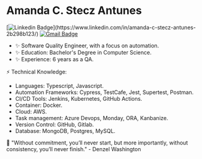 # Amanda C. Stecz Antunes

[![Linkedin Badge](https://img.shields.io/badge/-Amanda%20Stecz-00875f?style=flat-square&logo=Linkedin&logoColor=white&link=[https://www.linkedin.com/in/diego-schell-fernandes/](https://www.linkedin.com/in/amanda-c-stecz-antunes-2b298b123/))](https://www.linkedin.com/in/amanda-c-stecz-antunes-2b298b123/)
[![Gmail Badge](https://img.shields.io/badge/-amandasstecz@gmail.com-00875f?style=flat-square&logo=Gmail&logoColor=white&link=mailto:amandassteczgmail.com)](mailto:amandasstecz@gmail.com)

- ✨ Software Quality Engineer, with a focus on automation.
- ✨ Education: Bachelor's Degree in Computer Science.
- ✨ Experience: 6 years as a QA.

⚡ Technical Knowledge:

- Languages: Typescript, Javascript.
- Automation Frameworks: Cypress, TestCafe, Jest, Supertest, Postman.
- CI/CD Tools: Jenkins, Kubernetes, GitHub Actions.
- Container: Docker.
- Cloud: AWS.
- Task management: Azure Devops, Monday, ORA, Kanbanize.
- Version Control: GitHub, Gitlab.
- Database: MongoDB, Postgres, MySQL.

💬 "Without commitment, you’ll never start, but more importantly, without consistency, you’ll never finish." - Denzel Washington⁣ 


<!--
**amandastecz/amandastecz** is a ✨ _special_ ✨ repository because its `README.md` (this file) appears on your GitHub profile.

Here are some ideas to get you started:

- 🔭 I’m currently working on ...
- 🌱 I’m currently learning ...
- 👯 I’m looking to collaborate on ...
- 🤔 I’m looking for help with ...
- 💬 Ask me about ...
- 📫 How to reach me: ...
- 😄 Pronouns: ...
- ⚡ Fun fact: ...
-->
